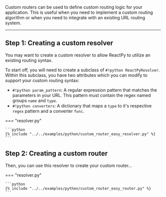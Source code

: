 Custom routers can be used to define custom routing logic for your application. This is useful when you need to implement a custom routing algorithm or when you need to integrate with an existing URL routing system.

---

## Step 1: Creating a custom resolver

You may want to create a custom resolver to allow ReactPy to utilize an existing routing syntax.

To start off, you will need to create a subclass of `#!python ReactPyResolver`. Within this subclass, you have two attributes which you can modify to support your custom routing syntax:

-   `#!python param_pattern`: A regular expression pattern that matches the parameters in your URL. This pattern must contain the regex named groups `name` and `type`.
-   `#!python converters`: A dictionary that maps a `type` to it's respective `regex` pattern and a converter `func`.

=== "resolver.py"

    ```python
    {% include "../../examples/python/custom_router_easy_resolver.py" %}
    ```

## Step 2: Creating a custom router

Then, you can use this resolver to create your custom router...

=== "resolver.py"

    ```python
    {% include "../../examples/python/custom_router_easy_router.py" %}
    ```
